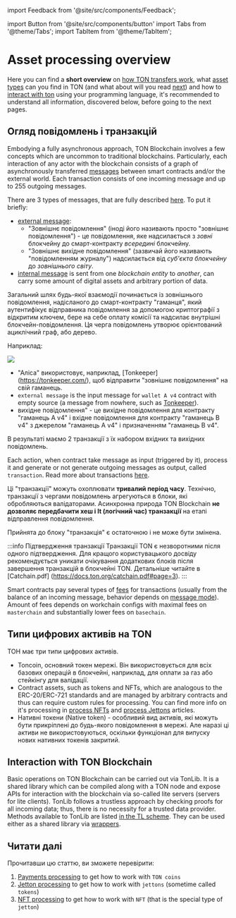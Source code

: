 import Feedback from '@site/src/components/Feedback';

import Button from '@site/src/components/button'
import Tabs from '@theme/Tabs';
import TabItem from '@theme/TabItem';

# Asset processing overview

Here you can find a **short overview** on [how TON transfers work](/v3/documentation/dapps/assets/overview#overview-on-messages-and-transactions), what [asset types](/v3/documentation/dapps/assets/overview#digital-asset-types-on-ton) can you find in TON (and what about will you read [next](/v3/documentation/dapps/assets/overview#read-next)) and how to [interact with ton](/v3/documentation/dapps/assets/overview#interaction-with-ton-blockchain) using your programming language, it's recommended to understand all information, discovered below, before going to the next pages.

## Огляд повідомлень і транзакцій

Embodying a fully asynchronous approach, TON Blockchain involves a few concepts which are uncommon to traditional blockchains. Particularly, each interaction of any actor with the blockchain consists of a graph of asynchronously transferred [messages](/v3/documentation/smart-contracts/message-management/messages-and-transactions) between smart contracts and/or the external world. Each transaction consists of one incoming message and up to 255 outgoing messages.

There are 3 types of messages, that are fully described [here](/v3/documentation/smart-contracts/message-management/sending-messages#types-of-messages). To put it briefly:

- [external message](/v3/documentation/smart-contracts/message-management/external-messages):
  - "Зовнішнє повідомлення" (іноді його називають просто "зовнішнє повідомлення") - це повідомлення, яке надсилається з *зовні* блокчейну до смарт-контракту *всередині* блокчейну.
  - "Зовнішнє вихідне повідомлення" (зазвичай його називають "повідомленням журналу") надсилається від *суб'єкта блокчейну* до *зовнішнього світу*.
- [internal message](/v3/documentation/smart-contracts/message-management/internal-messages) is sent from one *blockchain entity* to *another*, can carry some amount of digital assets and arbitrary portion of data.

Загальний шлях будь-якої взаємодії починається із зовнішнього повідомлення, надісланого до смарт-контракту "гаманця", який аутентифікує відправника повідомлення за допомогою криптографії з відкритим ключем, бере на себе оплату комісії та надсилає внутрішні блокчейн-повідомлення. Ця черга повідомлень утворює орієнтований ациклічний граф, або дерево.

Наприклад:

![](/img/docs/asset-processing/alicemsgDAG.svg)

- "Аліса" використовує, наприклад, [Tonkeeper] (https://tonkeeper.com/), щоб відправити "зовнішнє повідомлення" на свій гаманець.
- `external message` is the input message for `wallet A v4` contract with empty source (a message from nowhere, such as [Tonkeeper](https://tonkeeper.com/)).
- вихідне повідомлення" - це вихідне повідомлення для контракту "гаманець A v4" і вхідне повідомлення для контракту "гаманець B v4" з джерелом "гаманець A v4" і призначенням "гаманець B v4".

В результаті маємо 2 транзакції з їх набором вхідних та вихідних повідомлень.

Each action, when contract take message as input (triggered by it), process it and generate or not generate outgoing messages as output, called `transaction`. Read more about transactions [here](/v3/documentation/smart-contracts/message-management/messages-and-transactions#what-is-a-transaction).

Ці "транзакції" можуть охоплювати **тривалий період часу**. Технічно, транзакції з чергами повідомлень агрегуються в блоки, які обробляються валідаторами. Асинхронна природа TON Blockchain **не дозволяє передбачити хеш і lt (логічний час) транзакції** на етапі відправлення повідомлення.

Прийнята до блоку "транзакція" є остаточною і не може бути змінена.

:::info Підтвердження транзакції
Транзакції TON є незворотними після одного підтвердження. Для кращого користувацького досвіду рекомендується уникати очікування додаткових блоків після завершення транзакцій в блокчейні TON. Детальніше читайте в [Catchain.pdf] (https://docs.ton.org/catchain.pdf#page=3).
:::

Smart contracts pay several types of [fees](/v3/documentation/smart-contracts/transaction-fees/fees) for transactions (usually from the balance of an incoming message, behavior depends on [message mode](/v3/documentation/smart-contracts/message-management/sending-messages#message-modes)). Amount of fees depends on workchain configs with maximal fees on `masterchain` and substantially lower fees on `basechain`.

## Типи цифрових активів на TON

ТОН має три типи цифрових активів.

- Toncoin, основний токен мережі. Він використовується для всіх базових операцій в блокчейні, наприклад, для оплати за газ або стейкінгу для валідації.
- Contract assets, such as tokens and NFTs, which are analogous to the ERC-20/ERC-721 standards and are managed by arbitrary contracts and thus can require custom rules for processing. You can find more info on it's processing in [process NFTs](/v3/guidelines/dapps/asset-processing/nft-processing/nfts) and [process Jettons](/v3/guidelines/dapps/asset-processing/jettons) articles.
- Нативні токени (Native token) - особливий вид активів, які можуть бути прикріплені до будь-якого повідомлення в мережі. Але наразі ці активи не використовуються, оскільки функціонал для випуску нових нативних токенів закритий.

## Interaction with TON Blockchain

Basic operations on TON Blockchain can be carried out via TonLib. It is a shared library which can be compiled along with a TON node and expose APIs for interaction with the blockchain via so-called lite servers (servers for lite clients). TonLib follows a trustless approach by checking proofs for all incoming data; thus, there is no necessity for a trusted data provider. Methods available to TonLib are listed [in the TL scheme](https://github.com/ton-blockchain/ton/blob/master/tl/generate/scheme/tonlib_api.tl#L234). They can be used either as a shared library via [wrappers](/v3/guidelines/dapps/asset-processing/payments-processing/#sdks).

## Читати далі

Прочитавши цю статтю, ви зможете перевірити:

1. [Payments processing](/v3/guidelines/dapps/asset-processing/payments-processing) to get how to work with `TON coins`
2. [Jetton processing](/v3/guidelines/dapps/asset-processing/jettons) to get how to work with `jettons` (sometime called `tokens`)
3. [NFT processing](/v3/guidelines/dapps/asset-processing/nft-processing/nfts) to get how to work with `NFT` (that is the special type of `jetton`)

<Feedback />

